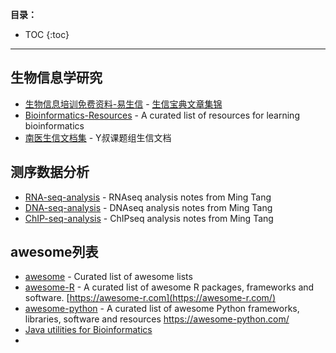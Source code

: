 
<!-- 只列与课题研究、兴趣爱好相关的列表，其他不要涉及! -->

**目录：**

* TOC
{:toc}

***

## 生物信息学研究

* [生物信息培训免费资料-易生信](http://www.ehbio.com/Training/index.php/Home/Index/Articles.html) - [生信宝典文章集锦](http://blog.genesino.com/)
* [Bioinformatics-Resources](https://github.com/JhuangLab/Bioinformatics-Resources) - A curated list of resources for learning bioinformatics
* [南医生信文档集](https://github.com/YuLab-SMU/docs) - Y叔课题组生信文档

## 测序数据分析

* [RNA-seq-analysis](https://github.com/XSLiuLab/RNA-seq-analysis) - RNAseq analysis notes from Ming Tang
* [DNA-seq-analysis](https://github.com/XSLiuLab/DNA-seq-analysis) - DNAseq analysis notes from Ming Tang
* [ChIP-seq-analysis](https://github.com/XSLiuLab/ChIP-seq-analysis) - ChIPseq analysis notes from Ming Tang

## awesome列表

* [awesome](https://github.com/sindresorhus/awesome) - Curated list of awesome lists
* [awesome-R](https://github.com/qinwf/awesome-R) - A curated list of awesome R packages, frameworks and software. [https://awesome-r.com](https://awesome-r.com/)
* [awesome-python](https://github.com/vinta/awesome-python#readme) - A curated list of awesome Python frameworks, libraries, software and resources <https://awesome-python.com/>
* [Java utilities for Bioinformatics](https://github.com/XSLiuLab/jvarkit)
* 